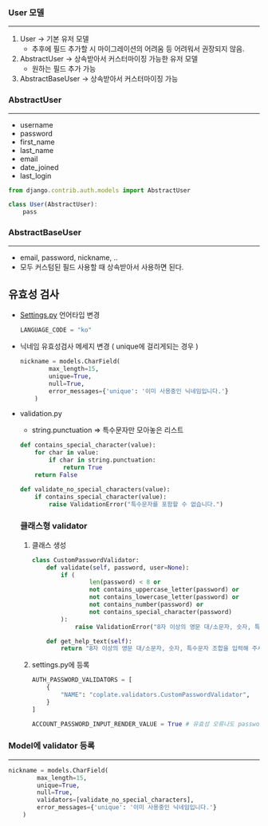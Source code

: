 ### User 모델

---

1. User → 기본 유저 모델
    - 추후에 필드 추가할 시 마이그레이션의 어려움 등 어려워서 권장되지 않음.
2. AbstractUser → 상속받아서 커스터마이징 가능한 유저 모델
    - 원하는 필드 추가 가능
3. AbstractBaseUser → 상속받아서 커스터마이징 가능

### AbstractUser

---

- username
- password
- first_name
- last_name
- email
- date_joined
- last_login

```jsx
from django.contrib.auth.models import AbstractUser

class User(AbstractUser):
    pass
```

### AbstractBaseUser

---

- email, password, nickname, ..
- 모두 커스텀된 필드 사용할 때 상속받아서 사용하면 된다.

## 유효성 검사
- [Settings.py](http://settings.py) 언어타입 변경

    ```python
    LANGUAGE_CODE = "ko"
    ```

- 닉네임 유효성검사 메세지 변경 ( unique에 걸리게되는 경우 )

    ```python
    nickname = models.CharField(
            max_length=15, 
            unique=True, 
            null=True,
            error_messages={'unique': '이미 사용중인 닉네임입니다.'}
        )
    ```

- validation.py
    - string.punctuation ⇒ 특수문자만 모아놓은 리스트

    ```python
    def contains_special_character(value):
        for char in value:
            if char in string.punctuation:
                return True
        return False

    def validate_no_special_characters(value):
        if contains_special_character(value):
            raise ValidationError("특수문자를 포함할 수 없습니다.")
    ```

    ### 클래스형 validator

    1. 클래스 생성

        ```python
        class CustomPasswordValidator:
            def validate(self, password, user=None):
                if (
                        len(password) < 8 or
                        not contains_uppercase_letter(password) or
                        not contains_lowercase_letter(password) or
                        not contains_number(password) or
                        not contains_special_character(password)
                ):
                    raise ValidationError("8자 이상의 영문 대/소문자, 숫자, 특수문자 조합이어야 합니다.")

            def get_help_text(self):
                return "8자 이상의 영문 대/소문자, 숫자, 특수문자 조합을 입력해 주세요."
        ```

    2. settings.py에 등록

        ```python
        AUTH_PASSWORD_VALIDATORS = [
            {
                "NAME": "coplate.validators.CustomPasswordValidator",
            }
        ]

        ACCOUNT_PASSWORD_INPUT_RENDER_VALUE = True # 유효성 오류나도 password 사라지지 않도록
        ```

### Model에 validator 등록

---

```python
nickname = models.CharField(
        max_length=15, 
        unique=True, 
        null=True,
        validators=[validate_no_special_characters],
        error_messages={'unique': '이미 사용중인 닉네임입니다.'}
    )
```
